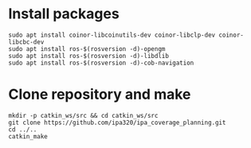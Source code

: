 # Install packages
```
sudo apt install coinor-libcoinutils-dev coinor-libclp-dev coinor-libcbc-dev
sudo apt install ros-$(rosversion -d)-opengm
sudo apt install ros-$(rosversion -d)-libdlib
sudo apt install ros-$(rosversion -d)-cob-navigation
```

# Clone repository and make 
```
mkdir -p catkin_ws/src && cd catkin_ws/src
git clone https://github.com/ipa320/ipa_coverage_planning.git
cd ../..
catkin_make
```
